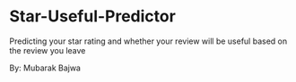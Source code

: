 # Star-Useful-Predictor
Predicting your star rating and whether your review will be useful based on the review you leave 

By: Mubarak Bajwa

